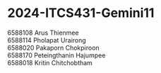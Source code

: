 # 2024-ITCS431-Gemini11
6588108 Arus Thienmee <br>
6588114 Pholapat Urairong <br>
6588020 Pakaporn Chokpiroon <br>
6588170 Peteingthanin Hajumpee <br>
6588018 Kritin Chitchobtham

